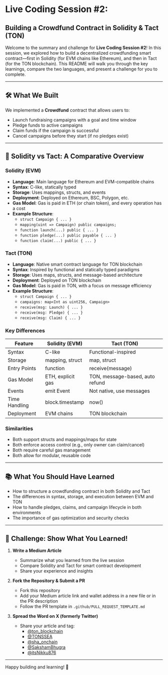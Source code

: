 # Live Coding Session #2:  
## Building a Crowdfund Contract in Solidity & Tact (TON)


Welcome to the summary and challenge for **Live Coding Session #2**! In this session, we explored how to build a decentralized crowdfunding smart contract—first in Solidity (for EVM chains like Ethereum), and then in Tact (for the TON blockchain). This README will walk you through the key learnings, compare the two languages, and present a challenge for you to complete.

---

## 🛠️ What We Built

We implemented a **Crowdfund** contract that allows users to:
- Launch fundraising campaigns with a goal and time window
- Pledge funds to active campaigns
- Claim funds if the campaign is successful
- Cancel campaigns before they start (if no pledges exist)

---

## 🔄 Solidity vs Tact: A Comparative Overview

### Solidity (EVM)
- **Language**: Main language for Ethereum and EVM-compatible chains
- **Syntax**: C-like, statically typed
- **Storage**: Uses mappings, structs, and events
- **Deployment**: Deployed on Ethereum, BSC, Polygon, etc.
- **Gas Model**: Gas is paid in ETH (or chain token), and every operation has a cost
- **Example Structure**:
  - `struct Campaign { ... }`
  - `mapping(uint => Campaign) public campaigns;`
  - `function launch(...) public { ... }`
  - `function pledge(...) public payable { ... }`
  - `function claim(...) public { ... }`

### Tact (TON)
- **Language**: Native smart contract language for TON blockchain
- **Syntax**: Inspired by functional and statically typed paradigms
- **Storage**: Uses maps, structs, and message-based architecture
- **Deployment**: Deployed on TON blockchain
- **Gas Model**: Gas is paid in TON, with a focus on message efficiency
- **Example Structure**:
  - `struct Campaign { ... }`
  - `campaigns: map<Int as uint256, Campaign>`
  - `receive(msg: Launch) { ... }`
  - `receive(msg: Pledge) { ... }`
  - `receive(msg: Claim) { ... }`

### Key Differences
| Feature                | Solidity (EVM)                | Tact (TON)                      |
|------------------------|-------------------------------|---------------------------------|
| Syntax                 | C-like                        | Functional-inspired              |
| Storage                | mapping, struct               | map, struct                     |
| Entry Points           | function                      | receive(message)                |
| Gas Model              | ETH, explicit gas             | TON, message-based, auto refund |
| Events                 | emit Event                    | Not native, use messages        |
| Time Handling          | block.timestamp               | now()                           |
| Deployment             | EVM chains                    | TON blockchain                  |

### Similarities
- Both support structs and mappings/maps for state
- Both enforce access control (e.g., only owner can claim/cancel)
- Both require careful gas management
- Both allow for modular, reusable code

---

## 📚 What You Should Have Learned
- How to structure a crowdfunding contract in both Solidity and Tact
- The differences in syntax, storage, and execution between EVM and TON
- How to handle pledges, claims, and campaign lifecycle in both environments
- The importance of gas optimization and security checks

---

## 🚀 Challenge: Show What You Learned!

1. **Write a Medium Article**
   - Summarize what you learned from the live session
   - Compare Solidity and Tact for smart contract development
   - Share your experience and insights

2. **Fork the Repository & Submit a PR**
   - Fork this repository
   - Add your Medium article link and wallet address in a new file or in the PR description
   - Follow the PR template in `.github/PULL_REQUEST_TEMPLATE.md`

3. **Spread the Word on X (formerly Twitter)**
   - Share your article and tag:
     - [@ton_blockchain](https://twitter.com/ton_blockchain)
     - [@TONSSEA](https://twitter.com/TONSSEA)
     - [@sha_onchain](https://twitter.com/sha_onchain)
     - [@SakshamBhugra](https://twitter.com/SakshamBhugra)
     - [@itsNikku876](https://twitter.com/itsNikku876)

---

Happy building and learning! 🚀
